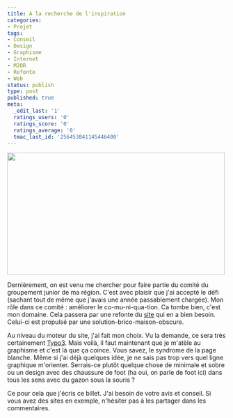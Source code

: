 ```yaml
---
title: A la recherche de l'inspiration
categories:
- Projet
tags:
- Conseil
- Design
- Graphisme
- Internet
- MJOR
- Refonte
- Web
status: publish
type: post
published: true
meta:
  _edit_last: '1'
  ratings_users: '0'
  ratings_score: '0'
  ratings_average: '0'
  tmac_last_id: '256453841145446400'
---
```

<img class="alignnone size-full wp-image-2303" title="Wireframe" src="https://dlgjp9x71cipk.cloudfront.net/2010/07/L1180912.jpg" alt="" width="500" height="281" />

Dernièrement, on est venu me chercher pour faire partie du comité du groupement junior de ma région. C'est avec plaisir que j'ai accepté le défi (sachant tout de même que j'avais une année passablement chargée). Mon rôle dans ce comité : améliorer le co-mu-ni-qua-tion. Ca tombe bien, c'est mon domaine. Cela passera par une refonte du <a title="Site internet du MJOR" href="https://www.mjor.ch">site</a> qui en a bien besoin. Celui-ci est propulsé par une solution-brico-maison-obscure.

<!--more-->

Au niveau du moteur du site, j'ai fait mon choix. Vu la demande, ce sera très certainement <a title="Site du CMS Typo3" href="https://www.typo3.org">Typo3</a>.
Mais voilà, il faut maintenant que je m'atèle au graphisme et c'est là que ça coince. Vous savez, le syndrome de la page blanche. Même si j'ai déjà quelques idée, je ne sais pas trop vers quel ligne graphique m'orienter. Serrais-ce plutôt quelque chose de minimale et sobre ou un design avec des chaussure de foot (ha oui, on parle de foot ici) dans tous les sens avec du gazon sous la souris ?

Ce pour cela que j'écris ce billet. J'ai besoin de votre avis et conseil. Si vous avez des sites en exemple, n'hésiter pas à les partager dans les commentaires.
